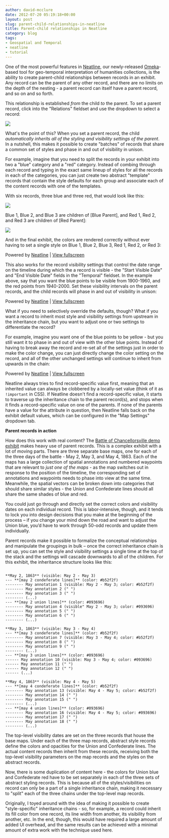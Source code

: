 ```yaml
---
author: david-mcclure
date: 2012-07-20 05:19:18+00:00
layout: post
slug: parent-child-relationships-in-neatline
title: Parent-child relationships in Neatline
category: blog
tags:
- Geospatial and Temporal
- neatline
- tutorial
---
```


One of the most powerful features in [Neatline](http://neatline.org), our newly-released [Omeka](http://omeka.org)-based tool for geo-temporal interpretation of humanities collections, is the ability to create parent-child relationships between records in an exhibit. Any record can be the parent of any other record, and there are no limits on the depth of the nesting - a parent record can itself have a parent record, and so on and so forth.

This relationship is established _from_ the child _to_ the parent. To set a parent record, click into the "Relations" fieldset and use the dropdown to select a record:

[![](http://static.scholarslab.org/wp-content/uploads/2012/07/parent-record-field.jpg)](http://www.scholarslab.org/geospatial-and-temporal/parent-child-relationships-in-neatline/attachment/parent-record-field/)

What's the point of this? When you set a parent record, the child _automatically inherits all of the styling and visibility settings of the parent_. In a nutshell, this makes it possible to create "batches" of records that share a common set of styles and phase in and out of visibility in unison.

For example, imagine that you need to split the records in your exhibit into two a "blue" category and a "red" category. Instead of combing through each record and typing in the exact same lineup of styles for all the records in each of the categories, you can just create two abstract "template" records that contain the style defaults for each group and associate each of the content records with one of the templates.

With six records, three blue and three red, that would look like this:

[![](http://static.scholarslab.org/wp-content/uploads/2012/07/blue-red-item-browser.jpg)](http://www.scholarslab.org/geospatial-and-temporal/parent-child-relationships-in-neatline/attachment/blue-red-item-browser/)

Blue 1, Blue 2, and Blue 3 are children of [Blue Parent], and Red 1, Red 2, and Red 3 are children of [Red Parent]:

[![](http://static.scholarslab.org/wp-content/uploads/2012/07/blue-1.jpg)](http://www.scholarslab.org/geospatial-and-temporal/parent-child-relationships-in-neatline/attachment/blue-1/)

And in the final exhibit, the colors are rendered correctly without ever having to set a single style on Blue 1, Blue 2, Blue 3, Red 1, Red 2, or Red 3:


Powered by [Neatline](http://neatline.org/) | [View fullscreen](http://sandbox.scholarslab.org/webservice/david/parent-records)

This also works for the record visibility settings that control the date range on the timeline during which the a record is visible - the "Start Visible Date" and "End Visible Date" fields in the "Temporal" fieldset. In the example above, say that you want the blue points to be visible from 1900-1960, and the red points from 1940-2000. Set these visibility intervals on the parent records, and the child records will phase in and out of visibility in unison:


Powered by [Neatline](http://neatline.org/) | [View fullscreen](http://sandbox.scholarslab.org/webservice/david/parent-records-date)

What if you need to selectively override the defaults, though? What if you want a record to inherit most style and visibility settings from upstream in the inheritance chain, but you want to adjust one or two settings to differentiate the record?

For example, imagine you want one of the blue points to be yellow - but you still want it to phase in and out of view with the other blue points. Instead of having to break away the record and re-set all of the settings just in order to make the color change, you can just directly change the color setting on the record, and all of the other unchanged settings will continue to inherit from upwards in the chain:


Powered by [Neatline](http://neatline.org/) | [View fullscreen](http://sandbox.scholarslab.org/webservice/david/parent-records-overrides)

Neatline always tries to find record-specific value first, meaning that an inherited value can always be clobbered by a locally-set value (think of it as `!important` in CSS). If Neatline doesn't find a record-specific value, it starts to traverse up the inheritance chain to the parent record(s), and stops when it finds a record-specific value on one of the parents. If none of the parents have a value for the attribute in question, then Neatline falls back on the exhibit default values, which can be configured in the "Map Settings" dropdown tab.

**Parent records in action**

How does this work with real content? The [Battle of Chancellorsville demo exhibit](http://hotchkiss.scholarslab.org/neatline-exhibits/show/battle-of-chancellorsville/fullscreen) makes heavy use of parent records. This is a complex exhibit with a lot of moving parts. There are three separate base maps, one for each of the three days of the battle - May 2, May 3, and May 4, 1863. Each of the maps has a large collection of spatial annotations and numbered waypoints that are relevant to _just one of the maps_ - as the map switches out in response to the position of the timeline, the corresponding set of annotations and waypoints needs to phase into view at the same time. Meanwhile, the spatial vectors can be broken down into categories that should share similar styles - the Union and Confederate lines should all share the same shades of blue and red.

You could just go through and directly set the correct colors and visibility dates on each individual record. This is labor-intensive, though, and it tends to lock you into design decisions that you make at the beginning of the process – if you change your mind down the road and want to adjust the Union blue, you’d have to work through 50-odd records and update them individually.

Parent records make it possible to formalize the conceptual relationships and manipulate the groupings in bulk – once the correct inheritance chain is set up, you can set the style and visibility settings a single time at the top of the stack and the settings will cascade downwards to all of the children. For this exhibit, the inheritance structure looks like this:

```

**May 2, 1863** (visible: May 2 - May 3)
--- **[may 2 condeferate lines]** (color: #b52f2f)
-------- May annotation 1 (visible: May 2 - May 3; color: #b52f2f)
-------- May annotation 2 (" ")
-------- May annotation 3 (" ")
-------- (...)
--- **[may 2 union lines]** (color: #093696)
-------- May annotation 4 (visible" May 2 - May 3; color: #093696)
-------- May annotation 5 (" ")
-------- May annotation 6 (" ")
-------- (...)

**May 3, 1863** (visible: May 3 - May 4)
--- **[may 3 condeferate lines]** (color: #b52f2f)
-------- May annotation 7 (visible: May 3 - May 4; color: #b52f2f)
-------- May annotation 8 (" ")
-------- May annotation 9 (" ")
-------- (...)
--- **[may 3 union lines]** (color: #093696)
------ May annotation 10 (visible: May 3 - May 4; color: #093696)
------ May annotation 11 (" ")
------ May annotation 12 (" ")
------ (...)

**May 4, 1863** (visible: May 4 - May 5)
--- **[may 4 condeferate lines]** (color: #b52f2f)
-------- May annotation 13 (visible: May 4 - May 5; color: #b52f2f)
-------- May annotation 14 (" ")
-------- May annotation 15 (" ")
-------- (...)
--- **[may 4 union lines]** (color: #093696)
-------- May annotation 16 (visible: May 4 - May 5; color: #093696)
-------- May annotation 17 (" ")
-------- May annotation 18 (" ")
-------- (...)

```

The top-level visibility dates are set on the three records that house the base maps. Under each of the three map records, abstract style records define the colors and opacities for the Union and Confederate lines. The actual content records then inherit from these records, receiving both the top-level visibility parameters on the map records and the styles on the abstract records.

Now, there is some duplication of content here - the colors for Union blue and Confederate red have to be set separately in each of the three sets of abstract styling records. This is because all of the styles/visibilities on record can only be a part of a single inheritance chain, making it necessary to "split" each of the three chains under the top-level map records.

Originally, I toyed around with the idea of making it possible to create "style-specific" inheritance chains - so, for example, a record could inherit its fill color from one record, its line width from another, its visibility from another, etc. In the end, though, this would have required a large amount of added UI overhead, and the same results can be achieved with a minimal amount of extra work with the technique used here.
